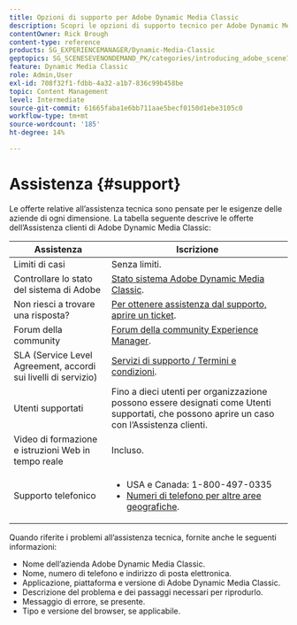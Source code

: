 ```yaml
---
title: Opzioni di supporto per Adobe Dynamic Media Classic
description: Scopri le opzioni di supporto tecnico per Adobe Dynamic Media Classic.
contentOwner: Rick Brough
content-type: reference
products: SG_EXPERIENCEMANAGER/Dynamic-Media-Classic
geptopics: SG_SCENESEVENONDEMAND_PK/categories/introducing_adobe_scene7
feature: Dynamic Media Classic
role: Admin,User
exl-id: 708f32f1-fdbb-4a32-a1b7-836c99b458be
topic: Content Management
level: Intermediate
source-git-commit: 61665faba1e6bb711aae5becf0150d1ebe3105c0
workflow-type: tm+mt
source-wordcount: '185'
ht-degree: 14%

---
```


# Assistenza {#support}

Le offerte relative all’assistenza tecnica sono pensate per le esigenze delle aziende di ogni dimensione. La tabella seguente descrive le offerte dell’Assistenza clienti di Adobe Dynamic Media Classic:

| Assistenza | Iscrizione |
| --- | --- |
| Limiti di casi | Senza limiti. |
| Controllare lo stato del sistema di Adobe | [Stato sistema Adobe Dynamic Media Classic](https://status.adobe.com/products/1175). |
| Non riesci a trovare una risposta? | [Per ottenere assistenza dal supporto, aprire un ticket](https://experienceleague.adobe.com/it?support-solution=General#support). |
| Forum della community | [Forum della community Experience Manager](https://experienceleaguecommunities.adobe.com/t5/adobe-experience-manager/ct-p/adobe-experience-manager-community). |
| SLA (Service Level Agreement, accordi sui livelli di servizio) | [Servizi di supporto / Termini e condizioni](https://helpx.adobe.com/it/support/programs/support-policies-terms-conditions.html). |
| Utenti supportati | Fino a dieci utenti per organizzazione possono essere designati come Utenti supportati, che possono aprire un caso con l’Assistenza clienti. |
| Video di formazione e istruzioni Web in tempo reale | Incluso. |
| Supporto telefonico | <ul><li>USA e Canada: 1-800-497-0335 </li><li>[Numeri di telefono per altre aree geografiche](https://experienceleague.adobe.com/it?support-tab=home#support). </li></ul> |

<!-- |Create a support case| [https://helpx.adobe.com/it/enterprise/admin-guide.html/enterprise/using/support-for-experience-cloud.ug.html](https://helpx.adobe.com/it/enterprise/admin-guide.html/enterprise/using/support-for-experience-cloud.ug.html) | -->

Quando riferite i problemi all’assistenza tecnica, fornite anche le seguenti informazioni:

* Nome dell’azienda Adobe Dynamic Media Classic.
* Nome, numero di telefono e indirizzo di posta elettronica.
* Applicazione, piattaforma e versione di Adobe Dynamic Media Classic.
* Descrizione del problema e dei passaggi necessari per riprodurlo.
* Messaggio di errore, se presente.
* Tipo e versione del browser, se applicabile.
